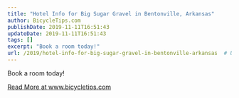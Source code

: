 ```yaml
---
title: "Hotel Info for Big Sugar Gravel in Bentonville, Arkansas"
author: BicycleTips.com
publishDate: 2019-11-11T16:51:43
updateDate: 2019-11-11T16:51:43
tags: []
excerpt: "Book a room today!"
url: /2019/hotel-info-for-big-sugar-gravel-in-bentonville-arkansas  # Use the generated URL with year
---
```

<p>Book a room today!</p> <a href="https://www.bicycletips.com/tips/2019/11/big-sugar-gravel-hotel-info">Read More at www.bicycletips.com</a>

